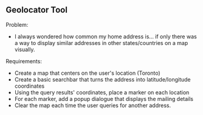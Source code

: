 Geolocator Tool
---------------------------------------

Problem:
- I always wondered how common my home address is... if only there
was a way to display similar addresses in other states/countries on
a map visually.

Requirements:
- Create a map that centers on the user's location (Toronto)
- Create a basic searchbar that turns the address into latitude/longitude coordinates
- Using the query results' coordinates, place a marker on each location
- For each marker, add a popup dialogue that displays the mailing details
- Clear the map each time the user queries for another address.
